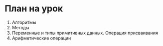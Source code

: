 # План на урок
1. Алгоритмы <br/>
2. Методы <br/>
3. Переменные и типы примитивных данных. Операция присваивания  <br/>
4. Арифметические операции  <br/>
